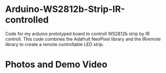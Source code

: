 # Arduino-WS2812b-Strip-IR-controlled
Code for my arduino prototyped board to controll WS2812b strip by IR controll.
This code combines the Adafruit NeoPixel library and the IRremote library to create a remote controllable LED strip.
# Photos and Demo Video
